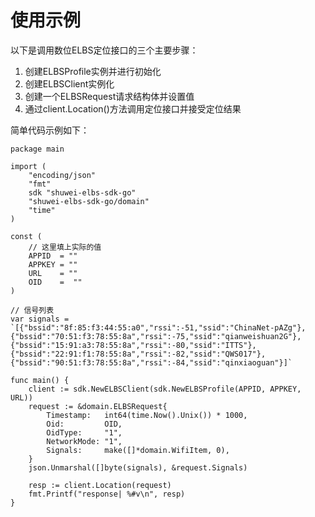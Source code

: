 # 使用示例
以下是调用数位ELBS定位接口的三个主要步骤：
1. 创建ELBSProfile实例并进行初始化  
2. 创建ELBSClient实例化  
3. 创建一个ELBSRequest请求结构体并设置值  
4. 通过client.Location()方法调用定位接口并接受定位结果  

简单代码示例如下：

```
package main

import (
	"encoding/json"
	"fmt"
	sdk "shuwei-elbs-sdk-go"
	"shuwei-elbs-sdk-go/domain"
	"time"
)

const (
	// 这里填上实际的值
	APPID  = ""
	APPKEY = ""
	URL    = ""
	OID    =  ""
)

// 信号列表
var signals = `[{"bssid":"8f:85:f3:44:55:a0","rssi":-51,"ssid":"ChinaNet-pAZg"},{"bssid":"70:51:f3:78:55:8a","rssi":-75,"ssid":"qianweishuan2G"},{"bssid":"15:91:a3:78:55:8a","rssi":-80,"ssid":"ITTS"},{"bssid":"22:91:f1:78:55:8a","rssi":-82,"ssid":"QWS017"},{"bssid":"90:51:f3:78:55:8a","rssi":-84,"ssid":"qinxiaoguan"}]`

func main() {
	client := sdk.NewELBSClient(sdk.NewELBSProfile(APPID, APPKEY, URL))
	request := &domain.ELBSRequest{
		Timestamp:   int64(time.Now().Unix()) * 1000,
		Oid:         OID,
		OidType:     "1",
		NetworkMode: "1",
		Signals:     make([]*domain.WifiItem, 0),
	}
	json.Unmarshal([]byte(signals), &request.Signals)

	resp := client.Location(request)
	fmt.Printf("response| %#v\n", resp)
}

```


